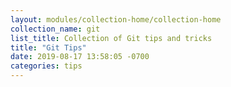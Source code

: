 ```yaml
---
layout: modules/collection-home/collection-home
collection_name: git
list_title: Collection of Git tips and tricks
title: "Git Tips"
date: 2019-08-17 13:58:05 -0700
categories: tips
---
```


